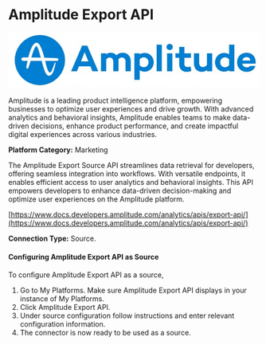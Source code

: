 # Amplitude Export API

![](<.gitbook/assets/image (1) (1).png>)

Amplitude is a leading product intelligence platform, empowering businesses to optimize user experiences and drive growth. With advanced analytics and behavioral insights, Amplitude enables teams to make data-driven decisions, enhance product performance, and create impactful digital experiences across various industries.

**Platform Category:** Marketing

The Amplitude Export Source API streamlines data retrieval for developers, offering seamless integration into workflows. With versatile endpoints, it enables efficient access to user analytics and behavioral insights. This API empowers developers to enhance data-driven decision-making and optimize user experiences on the Amplitude platform.

[https://www.docs.developers.amplitude.com/analytics/apis/export-api/](https://www.docs.developers.amplitude.com/analytics/apis/export-api/)

**Connection Type:** Source.

#### Configuring Amplitude Export API as Source

To configure Amplitude Export API as a source,

1. Go to My Platforms. Make sure Amplitude Export API displays in your instance of My Platforms.
2. Click Amplitude Export API.
3. Under source configuration follow instructions and enter relevant configuration information.
4. The connector is now ready to be used as a source.
